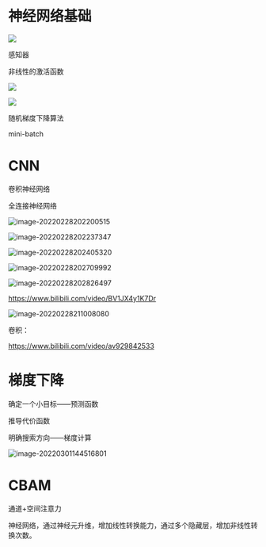 # 神经网络基础

![](https://gitee.com/wugenqiang/images/raw/master/image/1646049866855.png)



感知器



非线性的激活函数



![](https://gitee.com/wugenqiang/images/raw/master/image/1646050126692.png)



![](https://gitee.com/wugenqiang/images/raw/master/image/1646050221115.png)



随机梯度下降算法

mini-batch



# CNN

卷积神经网络



全连接神经网络



![image-20220228202200515](https://gitee.com/wugenqiang/images/raw/master/image/1646050921968.png)



![image-20220228202237347](https://gitee.com/wugenqiang/images/raw/master/image/1646050958792.png)

![image-20220228202405320](https://gitee.com/wugenqiang/images/raw/master/image/1646051046617.png)





![image-20220228202709992](https://gitee.com/wugenqiang/images/raw/master/image/1646051231777.png)



![image-20220228202826497](https://gitee.com/wugenqiang/images/raw/master/image/1646051307868.png)



https://www.bilibili.com/video/BV1JX4y1K7Dr



![image-20220228211008080](https://gitee.com/wugenqiang/images/raw/master/image/1646053809840.png)



卷积：

https://www.bilibili.com/video/av929842533



# 梯度下降

确定一个小目标——预测函数

推导代价函数

明确搜索方向——梯度计算

![image-20220301144516801](https://gitee.com/wugenqiang/images/raw/master/image/1646117866243.png)



# CBAM

通道+空间注意力





神经网络，通过神经元升维，增加线性转换能力，通过多个隐藏层，增加非线性转换次数。





